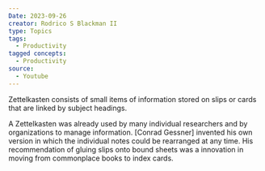 ```yaml
---
Date: 2023-09-26
creator: Rodrico S Blackman II
type: Topics
tags:
  - Productivity
tagged concepts:
  - Productivity
source:
  - Youtube
---
```

Zettelkasten consists of small items of information stored on slips or cards that are linked by subject headings.

A Zettelkasten was already used by many individual researchers and by organizations to manage information. 
[Conrad Gessner] invented his own version in which the individual notes could be rearranged at any time.
His recommendation of gluing slips onto bound sheets was a innovation in moving from commonplace books to index cards.